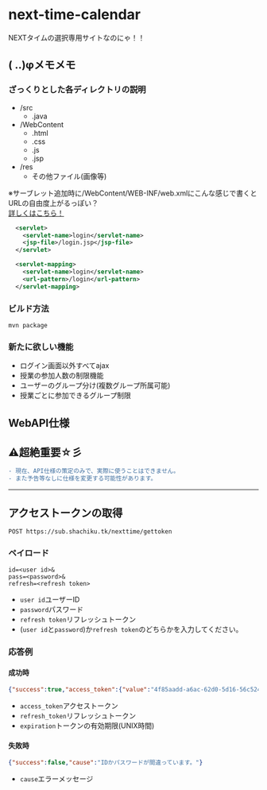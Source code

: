 # next-time-calendar
NEXTタイムの選択専用サイトなのにゃ！！  
  
## ( ..)φメモメモ
### ざっくりとした各ディレクトリの説明
  - /src
    - .java
  - /WebContent
    - .html
    - .css
    - .js
    - .jsp
  - /res
    - その他ファイル(画像等)
    
※サーブレット追加時に/WebContent/WEB-INF/web.xmlにこんな感じで書くとURLの自由度上がるっぽい？  
[詳しくはこちら！](https://cloud.google.com/appengine/docs/flexible/java/configuring-the-web-xml-deployment-descriptor?hl=ja#JSPs)
```xml
  <servlet>
    <servlet-name>login</servlet-name>
    <jsp-file>/login.jsp</jsp-file>
  </servlet>

  <servlet-mapping>
    <servlet-name>login</servlet-name>
    <url-pattern>/login</url-pattern>
  </servlet-mapping>
```

### ビルド方法

```shell
mvn package
```

### 新たに欲しい機能
  - ログイン画面以外すべてajax
  - 授業の参加人数の制限機能
  - ユーザーのグループ分け(複数グループ所属可能)
  - 授業ごとに参加できるグループ制限

## WebAPI仕様
## ⚠️超絶重要☆彡
```diff
- 現在、API仕様の策定のみで、実際に使うことはできません。  
- また予告等なしに仕様を変更する可能性があります。
```
***
## アクセストークンの取得
```
POST https://sub.shachiku.tk/nexttime/gettoken
```
### ペイロード
```
id=<user id>&
pass=<password>&
refresh=<refresh token>
```
  - `user id`ユーザーID
  - `password`パスワード
  - `refresh token`リフレッシュトークン
  - (`user id`と`password`)か`refresh token`のどちらかを入力してください。
### 応答例
#### 成功時
```json
{"success":true,"access_token":{"value":"4f85aadd-a6ac-62d0-5d16-56c5249d683a", "expiration":1630785923},"refresh_token":{"value":"3387d934-37dc-737c-c9b1-d6df25a0f0af","expiration":1638648323}}
```
  - `access_token`アクセストークン
  - `refresh_token`リフレッシュトークン
  - `expiration`トークンの有効期限(UNIX時間)
#### 失敗時
```json
{"success":false,"cause":"IDかパスワードが間違っています。"}
```
  - `cause`エラーメッセージ
